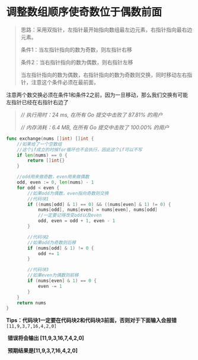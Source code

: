 # 调整数组顺序使奇数位于偶数前面

> 思路：采用双指针，左指针最开始指向数组最左边元素，右指针指向最右边元素。
>
> 条件1：当左指针指向的数为奇数，则左指针右移
>
> 条件2：当右指针指向的数为偶数，则右指针左移
>
> 当左指针指向的数为偶数，右指针指向的数为奇数则交换，同时移动左右指针，注意这个条件必须在最前面，



注意两个数交换必须在条件1和条件2之前，因为一旦移动，那么我们交换有可能左指针已经在右指针右边了



> *// 执行用时：24 ms, 在所有 Go 提交中击败了 87.81% 的用户*
>
> *// 内存消耗：6.4 MB, 在所有 Go 提交中击败了 100.00% 的用户*

```go
func exchange(nums []int) []int {
	//如果给了一个空数组
	//这个if成立的时候for循环也不会执行，因此这个if可以不写
	if len(nums) == 0 {
		return []int{}
	}

	//odd用来做奇数，even用来做偶数
	odd, even := 0, len(nums) - 1
	for odd < even {
		//如果odd为偶数，even指向奇数则交换
		//代码块1
		if ((nums[odd] & 1) == 0) && ((nums[even] & 1) != 0) {
			nums[odd], nums[even] = nums[even], nums[odd]
			//一定要记得改变odd以及even
			odd, even = odd + 1, even - 1
		}

		//代码块2
		//如果odd为奇数则后移
		if (nums[odd] & 1) != 0 {
			odd += 1
		}

		//代码块3
		//如果even为偶数则前移
		if (nums[even] & 1) == 0 {
			even -= 1
		}
	}
	return nums
}
```

**Tips：代码块1一定要在代码块2和代码块3前面，否则对于下面输入会报错** `[11,9,3,7,16,4,2,0]`

​	**错误将会输出 [11,9,3,16,7,4,2,0]**

​    **预期结果是[11,9,3,7,16,4,2,0]**

